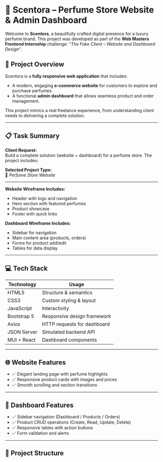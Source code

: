 # 🌸 Scentora – Perfume Store Website & Admin Dashboard

Welcome to **Scentora**, a beautifully crafted digital presence for a luxury perfume brand. This project was developed as part of the **Web Masters Frontend Internship** challenge: *“The Fake Client – Website and Dashboard Design”*.

## 🌟 Project Overview

Scentora is a **fully responsive web application** that includes:

- A modern, engaging **e-commerce website** for customers to explore and purchase perfumes.
- A functional **admin dashboard** that allows seamless product and order management.

This project mimics a real freelance experience, from understanding client needs to delivering a complete solution.

---

## 📋 Task Summary

**Client Request:**  
Build a complete solution (website + dashboard) for a perfume store. The project includes:

**Selected Project Type:**  
🎯 *Perfume Store Website*

---

**Website Wireframe Includes:**
- Header with logo and navigation
- Hero section with featured perfumes
- Product showcase
- Footer with quick links

**Dashboard Wireframe Includes:**
- Sidebar for navigation
- Main content area (products, orders)
- Forms for product add/edit
- Tables for data display

---

## 💻 Tech Stack

| Technology     | Usage                        |
|----------------|------------------------------|
| HTML5          | Structure & semantics        |
| CSS3           | Custom styling & layout      |
| JavaScript     | Interactivity                |
| Bootstrap 5    | Responsive design framework  |
| Axios          | HTTP requests for dashboard  |
| JSON Server    | Simulated backend API        |
| MUI + React    |  Dashboard components |

---

## 🌐 Website Features

- ✅ Elegant landing page with perfume highlights
- ✅ Responsive product cards with images and prices
- ✅ Smooth scrolling and section transitions

---

## 🧠 Dashboard Features

- ✅ Sidebar navigation (Dashboard / Products / Orders)
- ✅ Product CRUD operations (Create, Read, Update, Delete)
- ✅ Responsive tables with action buttons
- ✅ Form validation and alerts

---

## 📂 Project Structure

